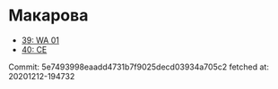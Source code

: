 # Макарова
- [39: WA 01](39.md)
- [40: CE](40.md)

Commit: 5e7493998eaadd4731b7f9025decd03934a705c2
 fetched at: 20201212-194732

